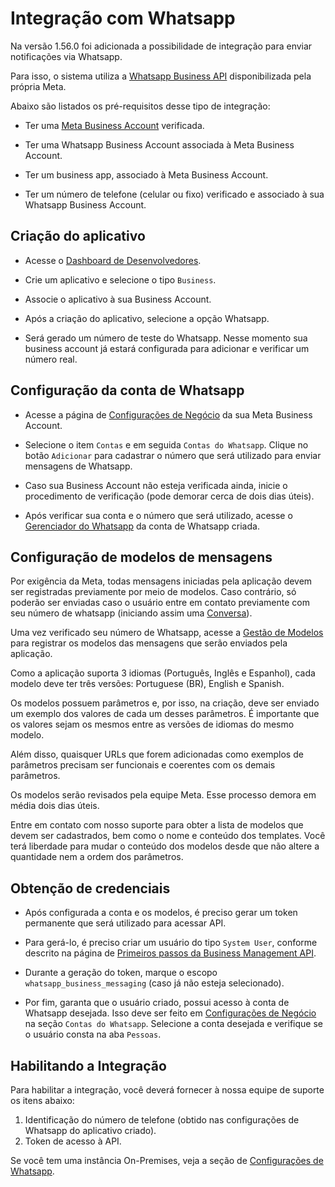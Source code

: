 ﻿# Integração com Whatsapp

Na versão 1.56.0 foi adicionada a possibilidade de integração para enviar notificações via Whatsapp. 

Para isso, o sistema utiliza a [Whatsapp Business API](https://developers.facebook.com/docs/whatsapp) disponibilizada pela própria Meta.

Abaixo são listados os pré-requisitos desse tipo de integração:

* Ter uma [Meta Business Account](https://business.facebook.com/) verificada.

* Ter uma Whatsapp Business Account associada à Meta Business Account.

* Ter um business app, associado à Meta Business Account.

* Ter um número de telefone (celular ou fixo) verificado e associado à sua Whatsapp Business Account.

## Criação do aplicativo

* Acesse o [Dashboard de Desenvolvedores](https://developers.facebook.com/apps/).

* Crie um aplicativo e selecione o tipo `Business`. 

* Associe o aplicativo à sua Business Account.

* Após a criação do aplicativo, selecione a opção Whatsapp.

* Será gerado um número de teste do Whatsapp. Nesse momento sua business account já estará configurada para adicionar e verificar um número real.


## Configuração da conta de Whatsapp

* Acesse a página de [Configurações de Negócio](https://business.facebook.com/settings) da sua Meta Business Account.

* Selecione o item `Contas` e em seguida `Contas do Whatsapp`. Clique no botão `Adicionar` para cadastrar o número que será utilizado para enviar
mensagens de Whatsapp. 

* Caso sua Business Account não esteja verificada ainda, inicie o procedimento de verificação  (pode demorar cerca de dois dias úteis).

* Após verificar sua conta e o número que será utilizado, acesse o [Gerenciador do Whatsapp](https://business.facebook.com/wa/manage/home) da conta 
de Whatsapp criada.

## Configuração de modelos de mensagens

Por exigência da Meta, todas mensagens iniciadas pela aplicação devem ser registradas previamente por meio de modelos. Caso contrário, só poderão ser
enviadas caso o usuário entre em contato previamente com seu número de whatsapp (iniciando assim uma [Conversa](https://developers.facebook.com/docs/whatsapp/conversation-types)).

Uma vez verificado seu número de Whatsapp, acesse a [Gestão de Modelos](https://business.facebook.com/wa/manage/message-templates/) para registrar os modelos
das mensagens que serão enviados pela aplicação.

Como a aplicação suporta 3 idiomas (Português, Inglês e Espanhol), cada modelo deve ter três versões: Portuguese (BR), English e Spanish.

Os modelos possuem parâmetros e, por isso, na criação, deve ser enviado um exemplo dos valores de cada um desses parâmetros. É importante que os valores sejam os mesmos
entre as versões de idiomas do mesmo modelo. 

Além disso, quaisquer URLs que forem adicionadas como exemplos de parâmetros precisam ser funcionais e coerentes com os demais parâmetros.

Os modelos serão revisados pela equipe Meta. Esse processo demora em média dois dias úteis.

Entre em contato com nosso suporte para obter a lista de modelos que devem ser cadastrados, bem como o nome e conteúdo dos templates. Você terá liberdade para mudar o
conteúdo dos modelos desde que não altere a quantidade nem a ordem dos parâmetros.

## Obtenção de credenciais

* Após configurada a conta e os modelos, é preciso gerar um token permanente que será utilizado para acessar API.

* Para gerá-lo, é preciso criar um usuário do tipo `System User`, conforme descrito na página de [Primeiros passos da Business Management API](https://developers.facebook.com/docs/whatsapp/business-management-api/get-started).

* Durante a geração do token, marque o escopo `whatsapp_business_messaging` (caso já não esteja selecionado).

* Por fim, garanta que o usuário criado, possui acesso à conta de Whatsapp desejada. Isso deve ser feito em [Configurações de Negócio](https://business.facebook.com/settings) na seção 
`Contas do Whatsapp`. Selecione a conta desejada e verifique se o usuário consta na aba `Pessoas`.


## Habilitando a Integração

Para habilitar a integração, você deverá fornecer à nossa equipe de suporte os itens abaixo:

1. Identificação do número de telefone (obtido nas configurações de Whatsapp do aplicativo criado).
1. Token de acesso à API.

Se você tem uma instância On-Premises, veja a seção de [Configurações de Whatsapp](https://docs.lacunasoftware.com/en-us/articles/signer/on-premises/settings.html#whatsapp-settings).